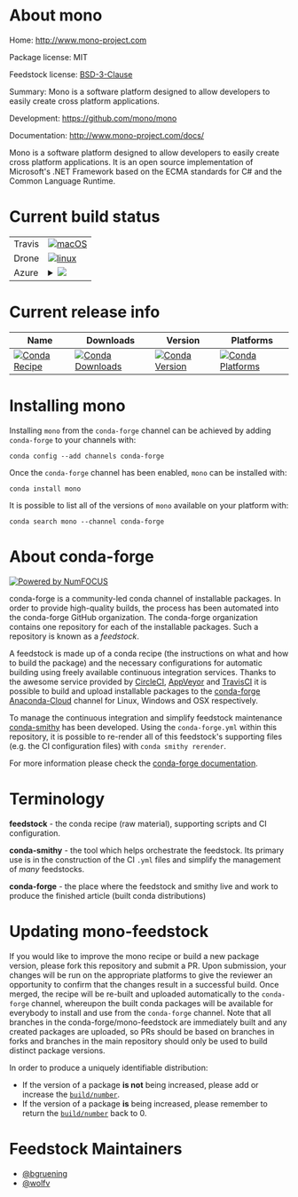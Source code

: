 About mono
==========

Home: http://www.mono-project.com

Package license: MIT

Feedstock license: [BSD-3-Clause](https://github.com/conda-forge/mono-feedstock/blob/master/LICENSE.txt)

Summary: Mono is a software platform designed to allow developers to easily create cross platform applications.


Development: https://github.com/mono/mono

Documentation: http://www.mono-project.com/docs/

Mono is a software platform designed to allow developers to easily create cross platform applications.
It is an open source implementation of Microsoft's .NET Framework based on the ECMA standards for C# and the Common Language Runtime.


Current build status
====================


<table><tr>
    <td>Travis</td>
    <td>
      <a href="https://travis-ci.com/conda-forge/mono-feedstock">
        <img alt="macOS" src="https://img.shields.io/travis/com/conda-forge/mono-feedstock/master.svg?label=macOS">
      </a>
    </td>
  </tr><tr>
    <td>Drone</td>
    <td>
      <a href="https://cloud.drone.io/conda-forge/mono-feedstock">
        <img alt="linux" src="https://img.shields.io/drone/build/conda-forge/mono-feedstock/master.svg?label=Linux">
      </a>
    </td>
  </tr>
    
  <tr>
    <td>Azure</td>
    <td>
      <details>
        <summary>
          <a href="https://dev.azure.com/conda-forge/feedstock-builds/_build/latest?definitionId=637&branchName=master">
            <img src="https://dev.azure.com/conda-forge/feedstock-builds/_apis/build/status/mono-feedstock?branchName=master">
          </a>
        </summary>
        <table>
          <thead><tr><th>Variant</th><th>Status</th></tr></thead>
          <tbody><tr>
              <td>linux_64</td>
              <td>
                <a href="https://dev.azure.com/conda-forge/feedstock-builds/_build/latest?definitionId=637&branchName=master">
                  <img src="https://dev.azure.com/conda-forge/feedstock-builds/_apis/build/status/mono-feedstock?branchName=master&jobName=linux&configuration=linux_64_" alt="variant">
                </a>
              </td>
            </tr><tr>
              <td>linux_aarch64</td>
              <td>
                <a href="https://dev.azure.com/conda-forge/feedstock-builds/_build/latest?definitionId=637&branchName=master">
                  <img src="https://dev.azure.com/conda-forge/feedstock-builds/_apis/build/status/mono-feedstock?branchName=master&jobName=linux&configuration=linux_aarch64_" alt="variant">
                </a>
              </td>
            </tr><tr>
              <td>linux_ppc64le</td>
              <td>
                <a href="https://dev.azure.com/conda-forge/feedstock-builds/_build/latest?definitionId=637&branchName=master">
                  <img src="https://dev.azure.com/conda-forge/feedstock-builds/_apis/build/status/mono-feedstock?branchName=master&jobName=linux&configuration=linux_ppc64le_" alt="variant">
                </a>
              </td>
            </tr><tr>
              <td>osx_64</td>
              <td>
                <a href="https://dev.azure.com/conda-forge/feedstock-builds/_build/latest?definitionId=637&branchName=master">
                  <img src="https://dev.azure.com/conda-forge/feedstock-builds/_apis/build/status/mono-feedstock?branchName=master&jobName=osx&configuration=osx_64_" alt="variant">
                </a>
              </td>
            </tr><tr>
              <td>osx_arm64</td>
              <td>
                <a href="https://dev.azure.com/conda-forge/feedstock-builds/_build/latest?definitionId=637&branchName=master">
                  <img src="https://dev.azure.com/conda-forge/feedstock-builds/_apis/build/status/mono-feedstock?branchName=master&jobName=osx&configuration=osx_arm64_" alt="variant">
                </a>
              </td>
            </tr>
          </tbody>
        </table>
      </details>
    </td>
  </tr>
</table>

Current release info
====================

| Name | Downloads | Version | Platforms |
| --- | --- | --- | --- |
| [![Conda Recipe](https://img.shields.io/badge/recipe-mono-green.svg)](https://anaconda.org/conda-forge/mono) | [![Conda Downloads](https://img.shields.io/conda/dn/conda-forge/mono.svg)](https://anaconda.org/conda-forge/mono) | [![Conda Version](https://img.shields.io/conda/vn/conda-forge/mono.svg)](https://anaconda.org/conda-forge/mono) | [![Conda Platforms](https://img.shields.io/conda/pn/conda-forge/mono.svg)](https://anaconda.org/conda-forge/mono) |

Installing mono
===============

Installing `mono` from the `conda-forge` channel can be achieved by adding `conda-forge` to your channels with:

```
conda config --add channels conda-forge
```

Once the `conda-forge` channel has been enabled, `mono` can be installed with:

```
conda install mono
```

It is possible to list all of the versions of `mono` available on your platform with:

```
conda search mono --channel conda-forge
```


About conda-forge
=================

[![Powered by NumFOCUS](https://img.shields.io/badge/powered%20by-NumFOCUS-orange.svg?style=flat&colorA=E1523D&colorB=007D8A)](http://numfocus.org)

conda-forge is a community-led conda channel of installable packages.
In order to provide high-quality builds, the process has been automated into the
conda-forge GitHub organization. The conda-forge organization contains one repository
for each of the installable packages. Such a repository is known as a *feedstock*.

A feedstock is made up of a conda recipe (the instructions on what and how to build
the package) and the necessary configurations for automatic building using freely
available continuous integration services. Thanks to the awesome service provided by
[CircleCI](https://circleci.com/), [AppVeyor](https://www.appveyor.com/)
and [TravisCI](https://travis-ci.com/) it is possible to build and upload installable
packages to the [conda-forge](https://anaconda.org/conda-forge)
[Anaconda-Cloud](https://anaconda.org/) channel for Linux, Windows and OSX respectively.

To manage the continuous integration and simplify feedstock maintenance
[conda-smithy](https://github.com/conda-forge/conda-smithy) has been developed.
Using the ``conda-forge.yml`` within this repository, it is possible to re-render all of
this feedstock's supporting files (e.g. the CI configuration files) with ``conda smithy rerender``.

For more information please check the [conda-forge documentation](https://conda-forge.org/docs/).

Terminology
===========

**feedstock** - the conda recipe (raw material), supporting scripts and CI configuration.

**conda-smithy** - the tool which helps orchestrate the feedstock.
                   Its primary use is in the construction of the CI ``.yml`` files
                   and simplify the management of *many* feedstocks.

**conda-forge** - the place where the feedstock and smithy live and work to
                  produce the finished article (built conda distributions)


Updating mono-feedstock
=======================

If you would like to improve the mono recipe or build a new
package version, please fork this repository and submit a PR. Upon submission,
your changes will be run on the appropriate platforms to give the reviewer an
opportunity to confirm that the changes result in a successful build. Once
merged, the recipe will be re-built and uploaded automatically to the
`conda-forge` channel, whereupon the built conda packages will be available for
everybody to install and use from the `conda-forge` channel.
Note that all branches in the conda-forge/mono-feedstock are
immediately built and any created packages are uploaded, so PRs should be based
on branches in forks and branches in the main repository should only be used to
build distinct package versions.

In order to produce a uniquely identifiable distribution:
 * If the version of a package **is not** being increased, please add or increase
   the [``build/number``](https://docs.conda.io/projects/conda-build/en/latest/resources/define-metadata.html#build-number-and-string).
 * If the version of a package **is** being increased, please remember to return
   the [``build/number``](https://docs.conda.io/projects/conda-build/en/latest/resources/define-metadata.html#build-number-and-string)
   back to 0.

Feedstock Maintainers
=====================

* [@bgruening](https://github.com/bgruening/)
* [@wolfv](https://github.com/wolfv/)

